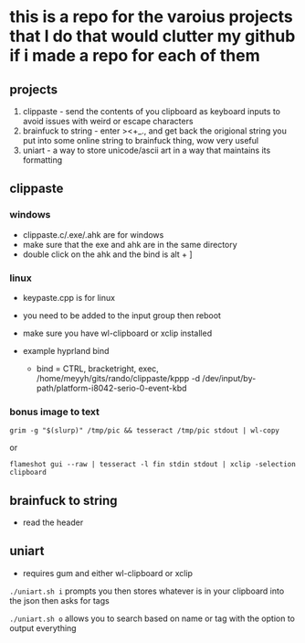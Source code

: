 # this is a repo for the varoius projects that I do that would clutter my github if i made a repo for each of them

## projects
1. clippaste - send the contents of you clipboard as keyboard inputs to avoid issues with weird or escape characters
2. brainfuck to string - enter ><+_., and get back the origional string you put into some online string to brainfuck thing, wow very useful
3. uniart - a way to store unicode/ascii art in a way that maintains its formatting

## clippaste
### windows
- clippaste.c/.exe/.ahk are for windows
- make sure that the exe and ahk are in the same directory
- double click on the ahk and the bind is alt + ]
### linux
- keypaste.cpp is for linux
- you need to be added to the input group then reboot
- make sure you have wl-clipboard or xclip installed

- example hyprland bind
  - bind = CTRL, bracketright, exec, /home/meyyh/gits/rando/clippaste/kppp -d /dev/input/by-path/platform-i8042-serio-0-event-kbd
### bonus image to text

```
grim -g "$(slurp)" /tmp/pic && tesseract /tmp/pic stdout | wl-copy
```  
or 
```
flameshot gui --raw | tesseract -l fin stdin stdout | xclip -selection clipboard
```

## brainfuck to string
- read the header

## uniart
- requires gum and either wl-clipboard or xclip

```./uniart.sh i``` prompts you then stores whatever is in your clipboard into the json then asks for tags 

```./uniart.sh o``` allows you to search based on name or tag with the option to output everything